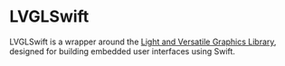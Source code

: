LVGLSwift
=========

LVGLSwift is a wrapper around the [Light and Versatile Graphics Library](https://lvgl.io), designed for building embedded user interfaces using Swift.
